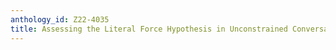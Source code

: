 ```yaml
---
anthology_id: Z22-4035
title: Assessing the Literal Force Hypothesis in Unconstrained Conversation
---
```

